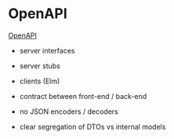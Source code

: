 # OpenAPI

[OpenAPI](https://www.openapis.org)

* server interfaces
* server stubs
* clients (Elm)

* contract between front-end / back-end
* no JSON encoders / decoders
* clear segregation of DTOs vs internal models